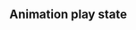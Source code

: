 ## Animation play state


<!-- <values.animationPlayState> -->
<!-- </values.animationPlayState> -->

<!-- <variants.animationPlayState> -->
<!-- </variants.animationPlayState> -->